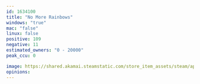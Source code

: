 ```yaml
---
id: 1634100
title: "No More Rainbows"
windows: "true"
mac: "false"
linux: false
positive: 109
negative: 11
estimated_owners: "0 - 20000"
peak_ccu: 0

image: https://shared.akamai.steamstatic.com/store_item_assets/steam/apps/1634100/header.jpg?t=1715268596
opinions:
---
```

